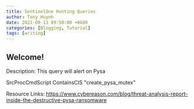 ```yaml
---
title: SentinelOne Hunting Queries
author: Tony Huynh
date: 2021-09-13 09:50:00 +0600
categories: [Blogging, Tutorial]
tags: [writing]
---
```


## Welcome!

Description: This query will alert on Pysa

SrcProcCmdScript ContainsCIS "create_pysa_mutex"

Resource Links: https://www.cybereason.com/blog/threat-analysis-report-inside-the-destructive-pysa-ransomware
